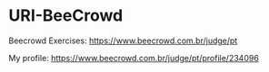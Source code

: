 # URI-BeeCrowd

Beecrowd Exercises: https://www.beecrowd.com.br/judge/pt

My profile: https://www.beecrowd.com.br/judge/pt/profile/234096
